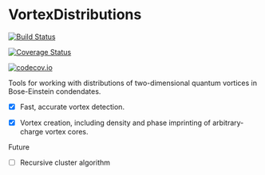 # VortexDistributions

[![Build Status](https://travis-ci.org/AshtonSBradley/VortexDistributions.jl.svg?branch=master)](https://travis-ci.org/AshtonSBradley/VortexDistributions.jl)

[![Coverage Status](https://coveralls.io/repos/AshtonSBradley/VortexDistributions.jl/badge.svg?branch=master&service=github)](https://coveralls.io/github/AshtonSBradley/VortexDistributions.jl?branch=master)

[![codecov.io](http://codecov.io/github/AshtonSBradley/VortexDistributions.jl/coverage.svg?branch=master)](http://codecov.io/github/AshtonSBradley/VortexDistributions.jl?branch=master)

Tools for working with distributions of two-dimensional quantum vortices in Bose-Einstein condendates.

-[x] Fast, accurate vortex detection.

-[x] Vortex creation, including density and phase imprinting of arbitrary-charge vortex cores.

Future

-[ ] Recursive cluster algorithm
